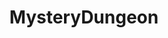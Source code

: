 ---
title: MysteryDungeon
crosslinks:
- PMDCirclejerk
- pokemon
- place
- PMDCommunityProjects
- livven
- me_irl
- Cannons
- UnexpectedJoJo
- geometrydash
---